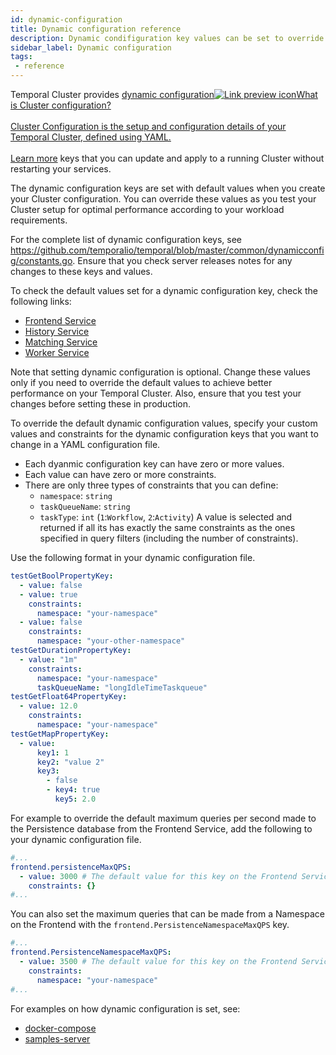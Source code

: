 ```yaml
---
id: dynamic-configuration
title: Dynamic configuration reference
description: Dynamic condifiguration key values can be set to override the default values in a Cluster configuration.
sidebar_label: Dynamic configuration
tags:
 - reference
---
```


<!-- This file is generated. Do not edit it directly. -->

Temporal Cluster provides <a class="tdlp" href="/clusters#dynamic-configuration">dynamic configuration<span class="tdlpiw"><img src="/img/link-preview-icon.svg" alt="Link preview icon" /></span><span class="tdlpc"><span class="tdlppt">What is Cluster configuration?</span><br /><br /><span class="tdlppd">Cluster Configuration is the setup and configuration details of your Temporal Cluster, defined using YAML.</span><span class="tdlplm"><br /><br /><a class="tdlplma" href="/clusters#dynamic-configuration">Learn more</a></span></span></a> keys that you can update and apply to a running Cluster without restarting your services.

The dynamic configuration keys are set with default values when you create your Cluster configuration.
You can override these values as you test your Cluster setup for optimal performance according to your workload requirements.

For the complete list of dynamic configuration keys, see https://github.com/temporalio/temporal/blob/master/common/dynamicconfig/constants.go.
Ensure that you check server releases notes for any changes to these keys and values.

To check the default values set for a dynamic configuration key, check the following links:

- [Frontend Service](https://github.com/temporalio/temporal/blob/5783e781504d8ffac59f9848b830868f3139b980/service/frontend/service.go#L176)
- [History Service](https://github.com/temporalio/temporal/blob/5783e781504d8ffac59f9848b830868f3139b980/service/history/configs/config.go#L309)
- [Matching Service](https://github.com/temporalio/temporal/blob/5783e781504d8ffac59f9848b830868f3139b980/service/matching/config.go#L125)
- [Worker Service](https://github.com/temporalio/temporal/blob/5783e781504d8ffac59f9848b830868f3139b980/service/worker/service.go#L193)

Note that setting dynamic configuration is optional.
Change these values only if you need to override the default values to achieve better performance on your Temporal Cluster.
Also, ensure that you test your changes before setting these in production.

To override the default dynamic configuration values, specify your custom values and constraints for the dynamic configuration keys that you want to change in a YAML configuration file.

- Each dyanmic configuration key can have zero or more values.
- Each value can have zero or more constraints.
- There are only three types of constraints that you can define:
  - `namespace`: `string`
  - `taskQueueName`: `string`
  - `taskType`: `int` (`1`:`Workflow`, `2`:`Activity`) A value is selected and returned if all its has exactly the same constraints as the ones specified in query filters (including the number of constraints).

Use the following format in your dynamic configuration file.

```yaml
testGetBoolPropertyKey:
  - value: false
  - value: true
    constraints:
      namespace: "your-namespace"
  - value: false
    constraints:
      namespace: "your-other-namespace"
testGetDurationPropertyKey:
  - value: "1m"
    constraints:
      namespace: "your-namespace"
      taskQueueName: "longIdleTimeTaskqueue"
testGetFloat64PropertyKey:
  - value: 12.0
    constraints:
      namespace: "your-namespace"
testGetMapPropertyKey:
  - value:
      key1: 1
      key2: "value 2"
      key3:
        - false
        - key4: true
          key5: 2.0
```

For example to override the default maximum queries per second made to the Persistence database from the Frontend Service, add the following to your dynamic configuration file.

```yaml
#...
frontend.persistenceMaxQPS:
  - value: 3000 # The default value for this key on the Frontend Service is 2000.
    constraints: {}
#...
```

You can also set the maximum queries that can be made from a Namespace on the Frontend with the `frontend.PersistenceNamespaceMaxQPS` key.

```yaml
#...
frontend.PersistenceNamespaceMaxQPS:
  - value: 3500 # The default value for this key on the Frontend Service is 2000.
    constraints:
      namespace: "your-namespace"
#...
```

For examples on how dynamic configuration is set, see:

- [docker-compose](https://github.com/temporalio/docker-compose/tree/main/dynamicconfig)
- [samples-server](https://github.com/temporalio/samples-server/blob/main/tls/config/dynamicconfig/development.yaml)